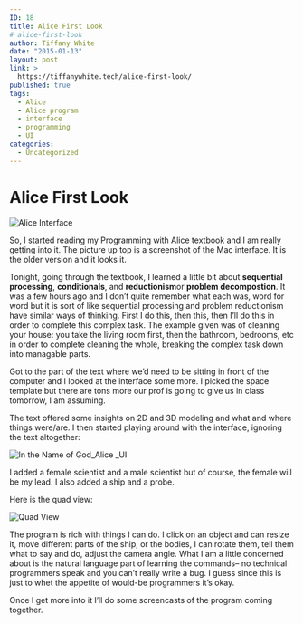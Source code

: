 ```yaml
---
ID: 18
title: Alice First Look
# alice-first-look
author: Tiffany White
date: "2015-01-13"
layout: post
link: >
  https://tiffanywhite.tech/alice-first-look/
published: true
tags:
  - Alice
  - Alice program
  - interface
  - programming
  - UI
categories:
  - Uncategorized
---
```

<h1>Alice First Look</h1>

<img src="https://helloburgh.me/wp-content/uploads/2015/01/wpid-img_2628.jpg" alt="Alice Interface" />


<p>So, I started reading my Programming with Alice textbook and I am really getting into it. The picture up top is a screenshot of the Mac interface. It is the older version and it looks it.</p>

<p>Tonight, going through the textbook, I learned a little bit about <strong>sequential processing</strong>, <strong>conditionals</strong>, and <strong>reductionism</strong>or <strong>problem decompostion</strong>. It was a few hours ago and I don&#8217;t quite remember what each was, word for word but it is sort of like sequential processing and problem reductionism have similar ways of thinking. First I do this, then this, then I&#8217;ll do this in order to complete this complex task. The example given was of cleaning your house: you take the living room first, then the bathroom, bedrooms, etc in order to complete cleaning the whole, breaking the complex task down into managable parts.</p>

<p>Got to the part of the text where we&#8217;d need to be sitting in front of the computer and I looked at the interface some more. I picked the space template but there are tons more our prof is going to give us in class tomorrow, I am assuming.</p>

<p>The text offered some insights on 2D and 3D modeling and what and where things were/are. I then started playing around with the interface, ignoring the text altogether:</p>

<img src="https://helloburgh.me/wp-content/uploads/2015/01/wpid-img_2631.jpg" alt="In the Name of God_Alice _UI" />


<p>I added a female scientist and a male scientist but of course, the female will be my lead. I also added a ship and a probe.</p>

<p>Here is the quad view:</p>

<img src="https://helloburgh.me/wp-content/uploads/2015/01/wpid-img_2632.jpg" alt="Quad View" />


<p>The program is rich with things I can do. I click on an object and can resize it, move different parts of the ship, or the bodies, I can rotate them, tell them what to say and do, adjust the camera angle. What I am a little concerned about is the natural language part of learning the commands&#8211; no technical programmers speak and you can&#8217;t really write a bug. I guess since this is just to whet the appetite of would-be programmers it&#8217;s okay.</p>

<p>Once I get more into it I&#8217;ll do some screencasts of the program coming together.</p>